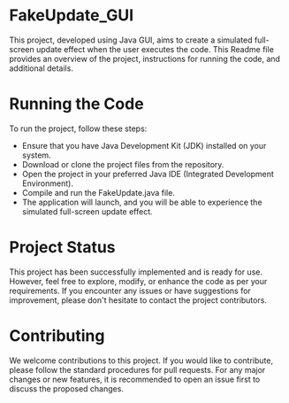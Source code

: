 # FakeUpdate_GUI
This project, developed using Java GUI, aims to create a simulated full-screen update effect when the user executes the code. This Readme file provides an overview of the project, instructions for running the code, and additional details.

# Running the Code
To run the project, follow these steps:
* Ensure that you have Java Development Kit (JDK) installed on your system.
* Download or clone the project files from the repository.
* Open the project in your preferred Java IDE (Integrated Development Environment).
* Compile and run the FakeUpdate.java file.
* The application will launch, and you will be able to experience the simulated full-screen update effect.

# Project Status
This project has been successfully implemented and is ready for use. However, feel free to explore, modify, or enhance the code as per your requirements. If you encounter any issues or have suggestions for improvement, please don't hesitate to contact the project contributors.

# Contributing
We welcome contributions to this project. If you would like to contribute, please follow the standard procedures for pull requests. For any major changes or new features, it is recommended to open an issue first to discuss the proposed changes.
